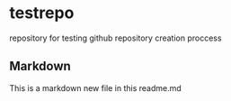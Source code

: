 # testrepo
repository for testing github repository creation proccess

## Markdown

This is a markdown new file in this readme.md
